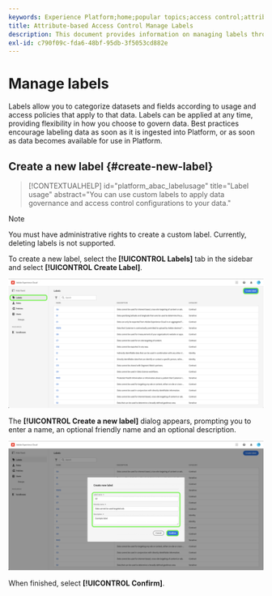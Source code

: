 ```yaml
---
keywords: Experience Platform;home;popular topics;access control;attribute-based access control;ABAC
title: Attribute-based Access Control Manage Labels
description: This document provides information on managing labels through the Permissions interface in Adobe Experience Cloud
exl-id: c790f09c-fda6-48bf-95db-3f5053cd882e
---
```

# Manage labels

Labels allow you to categorize datasets and fields according to usage and access policies that apply to that data. Labels can be applied at any time, providing flexibility in how you choose to govern data. Best practices encourage labeling data as soon as it is ingested into Platform, or as soon as data becomes available for use in Platform.

## Create a new label {#create-new-label}

>[!CONTEXTUALHELP]
>id="platform_abac_labelusage"
>title="Label usage"
>abstract="You can use custom labels to apply data governance and access control configurations to your data."

>[!NOTE]
>
>You must have administrative rights to create a custom label. Currently, deleting labels is not supported.

To create a new label, select the **[!UICONTROL Labels]** tab in the sidebar and select **[!UICONTROL Create Label]**.

![flac-new-label](../../images/flac-ui/create-label.png)

The **[!UICONTROL Create a new label]** dialog appears, prompting you to enter a name, an optional friendly name and an optional description.

![new-label-info](../../images/flac-ui/new-label-info.png)

When finished, select **[!UICONTROL Confirm]**.
